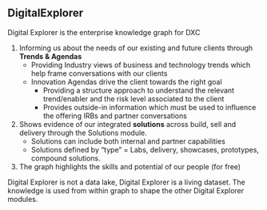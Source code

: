 ## DigitalExplorer 

Digital Explorer is the enterprise knowledge graph for DXC
1.	Informing us about the needs of our existing and future clients through **Trends & Agendas**
    - Providing Industry views of business and technology trends which help frame conversations with our clients
    - Innovation Agendas drive the client towards the right goal
        - Providing a structure approach to understand the relevant trend/enabler and the risk level associated to the client
        - Provides outside-in information which must be used to influence the offering IRBs and partner conversations
2.	Shows evidence of our integrated **solutions** across build, sell and delivery through the Solutions module.
    - Solutions can include both internal and partner capabilities
    - Solutions defined by “type” = Labs, delivery, showcases, prototypes, compound solutions.
3.	The graph highlights the skills and potential of our people (for free)

Digital Explorer is not a data lake, Digital Explorer is a living dataset.  The knowledge is used from within graph to shape the other Digital Explorer modules. 